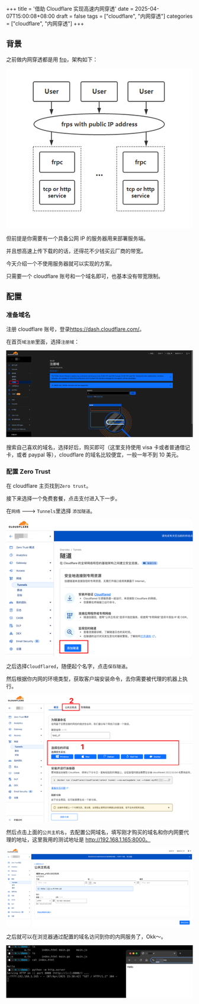 +++
title = '借助 Cloudflare 实现高速内网穿透'
date = 2025-04-07T15:00:08+08:00
draft = false
tags = ["cloudflare", "内网穿透"]
categories = ["cloudflare", "内网穿透"]
+++

## 背景

之前做内网穿透都是用 [frp](https://github.com/fatedier/frp)，架构如下：

![2025-04-07-15-10-nQi19R](https://raw.githubusercontent.com/zzkrix/blog-images/main/assets/2025-04-07-15-10-nQi19R.png)

但前提是你需要有一个具备公网 IP 的服务器用来部署服务端。

并且想高速上传下载的的话，还得花不少钱买云厂商的带宽。

今天介绍一个不使用服务器就可以实现的方案。

只需要一个 cloudflare 账号和一个域名即可，也基本没有带宽限制。

## 配置

### 准备域名

注册 cloudflare 账号，登录<https://dash.cloudflare.com/>。

在首页`域注册`里面，选择`注册域`：

![2025-04-07-15-15-v7Makw](https://raw.githubusercontent.com/zzkrix/blog-images/main/assets/2025-04-07-15-15-v7Makw.png)

搜索自己喜欢的域名，选择好后，购买即可（这里支持使用 visa 卡或者普通借记卡，或者 paypal 等），cloudflare 的域名比较便宜，一般一年不到 10 美元。

### 配置 Zero Trust

在 cloudflare 主页找到`Zero trust`。

接下来选择一个免费套餐，点击支付进入下一步。

在`网络` ---> `Tunnels`里选择 `添加隧道`。

![2025-04-07-15-24-AEKFfA](https://raw.githubusercontent.com/zzkrix/blog-images/main/assets/2025-04-07-15-24-AEKFfA.png)

之后选择`Cloudflared`，随便起个名字，点击`保存隧道`。

然后根据你内网的环境类型，获取客户端安装命令，去你需要被代理的机器上执行。

![2025-04-07-15-29-9pFGPf](https://raw.githubusercontent.com/zzkrix/blog-images/main/assets/2025-04-07-15-29-9pFGPf.png)

然后点击上面的`公共主机名`，去配置公网域名，填写刚才购买的域名和你内网要代理的地址，这里我用的测试地址是 <http://192.168.1.165:8000。>

![2025-04-07-15-56-xNTvYz](https://raw.githubusercontent.com/zzkrix/blog-images/main/assets/2025-04-07-15-56-xNTvYz.png)

之后就可以在浏览器通过配置的域名访问到你的内网服务了，Okk～。

![2025-04-07-15-40-IEK2d4](https://raw.githubusercontent.com/zzkrix/blog-images/main/assets/2025-04-07-15-40-IEK2d4.png)
